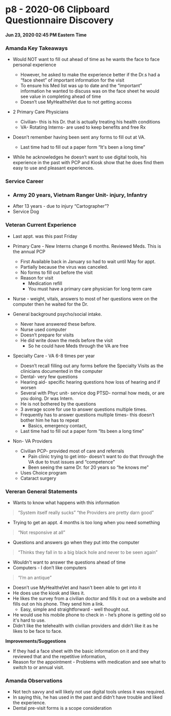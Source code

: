 # p8 - 2020-06 Clipboard Questionnaire Discovery

#### Jun 23, 2020 02:45 PM Eastern Time

### Amanda Key Takeaways

-   Would NOT want to fill out ahead of time as he wants the face to face personal experience
    
	-   However, he asked to make the experience better if the Dr.s had a “face sheet” of important information for the visit    
	-   To ensure his Med list was up to date and the “important” information he wanted to discuss was on the face sheet he would see value in completing ahead of time
	-   Doesn’t use MyHealtheVet due to not getting access
-   2 Primary Care Physicians
	-   Civilian- this is his Dr. that is actually treating his health conditions
	-   VA- Rotating Interns- are used to keep benefits and free Rx    
-   Doesn’t remember having been sent any forms to fill out at VA.
	-   Last time had to fill out a paper form “It's been a long time”
-   While he acknowledges he doesn’t want to use digital tools, his experience in the past with PCP and Kiosk show that he does find them easy to use and pleasant experiences.
    

### Service Career

-   ### Army 20 years, Vietnam Ranger Unit- injury, Infantry
-  After 13 years - due to injury “Cartographer”?
- Service Dog
    

### Veteran Current Experience

-   Last appt. was this past Friday
-   Primary Care - New Interns change 6 months. Reviewed Meds. This is the annual PCP  
	-   First Available back in January so had to wait until May for appt.   
	-   Partially because the virus was canceled. 
	-  No forms to fill out before the visit   
	-   Reason for visit
		- Medication refill    
		- You must have a primary care physician for long term care       
-   Nurse - weight, vitals, answers to most of her questions were on the computer then he waited for the Dr.
-   General background psycho/social intake. 
	- Never have answered these before.
    -   Nurse used computer
    -   Doesn’t prepare for visits
    -   He did write down the meds before the visit
	    -  So he could have Meds through the VA are free
    

-   Specialty Care - VA 6-8 times per year
	-   Doesn’t recall filling out any forms before the Specialty Visits as the clinicians documented in the computer
	-   Dental- very few questions
    -   Hearing aid- specific hearing questions how loss of hearing and if worsen
    -   Several with Phyc unit- service dog PTSD- normal how meds, or are you doing. Dr was Intern.
    -   He is not bothered by the questions
    -  3 average score for use to answer questions multiple times.
    -   Frequently has to answer questions multiple times- this doesn’t bother him he has to repeat
	    -   Basics, emergency contact,
    -   Last time had to fill out a paper form “Its been a long time”    
-   Non- VA Providers
    -   Civilian PCP- provided most of care and referrals
	    -   Pain clinic trying to get into- doesn't want to do that through the VA due to trust issues and “competence”
	    -   Been seeing the same Dr. for 20 years so “he knows me”
    -   Uses Choice program
    -   Cataract surgery


### Vereran General Statements

-   Wants to know what happens with this information

>  “System itself really sucks” “the Providers are pretty darn good”

-   Trying to get an appt. 4 months is too long when you need something
> “Not responsive at all”

-   Questions and answers go when they put into the computer 

> “Thinks they fall in to a big black hole and never to be seen again”

-   Wouldn't want to answer the questions ahead of time
-   Computers - I don’t like computers 

> “I’m an antique”
-   Doesn’t use MyHealtheVet and hasn't been able to get into it   
-   He does use the kiosk and likes it.  
-   He likes the survey from a civilian doctor and fills it out on a website and fills out on his phone. They send him a link. 
	-    Easy, simple and straightforward - well thought out.
-   He would use his mobile phone to check in - he’s phone is getting old so it's hard to use.  
-  Didn’t like the telehealth with civilian providers and didn’t like it as he likes to be face to face.
 
**Improvements/Suggestions**  
-   If they had a face sheet with the basic information on it and they reviewed that and the repetitive information,
-   Reason for the appointment - Problems with medication and see what to switch to or annual visit.
    

### Amanda Observations

-   Not tech savvy and will likely not use digital tools unless it was required.
-   In saying this, he has used in the past and didn’t have trouble and liked the experience.
-   Dental pre-visit forms is a scope consideration
